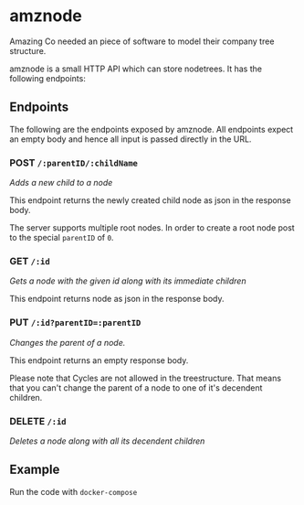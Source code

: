 # amznode

Amazing Co needed an piece of software to model their company tree structure.

amznode is a small HTTP API which can store nodetrees. It has the following endpoints:

## Endpoints

The following are the endpoints exposed by amznode. All endpoints expect an
empty body and hence all input is passed directly in the URL.

### POST `/:parentID/:childName`

*Adds a new child to a node*

This endpoint returns the newly created child node as json in the response
body.

The server supports multiple root nodes. In order to create a root node post to
the special `parentID` of `0`.

### GET `/:id`

*Gets a node with the given id along with its immediate children*

This endpoint returns node as json in the response body.

### PUT `/:id?parentID=:parentID`

*Changes the parent of a node.*

This endpoint returns an empty response body.

Please note that Cycles are not allowed in the treestructure. That means that
you can't change the parent of a node to one of it's decendent children.

### DELETE `/:id` 

*Deletes a node along with all its decendent children*

## Example

Run the code with `docker-compose`
